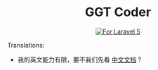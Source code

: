 <h1 align="center">GGT Coder</h1>
<p align="center"><a href="https://github.com/CuratorC/ggt-coder-exe"><img alt="For Laravel 5" src="https://img.shields.io/badge/laravel-8.12-green.svg" style="max-width:100%;"></a>


Translations:

* 我的英文能力有限，要不我们先看 [中文文档](docs/README_zh.md) ?